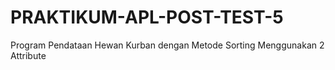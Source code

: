 # PRAKTIKUM-APL-POST-TEST-5
Program Pendataan Hewan Kurban dengan Metode Sorting Menggunakan 2 Attribute
